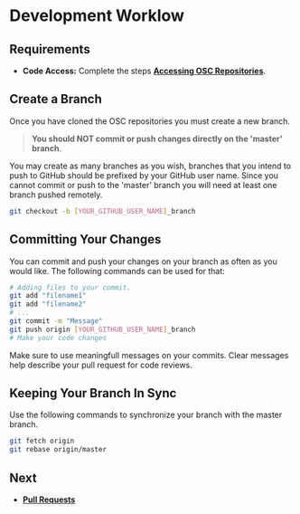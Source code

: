 # Development Worklow

## Requirements

 - **Code Access:**  Complete the steps **[Accessing OSC Repositories](repo_access.md)**.

## Create a Branch
Once you have cloned the OSC repositories you must create a new branch. 
> **You should NOT commit or push changes directly on the 'master' branch**.

You may create as many branches as you wish, branches that you intend to push to GitHub should be prefixed by your GitHub user name. Since you cannot commit or push to the 'master' branch you will need at least one branch pushed remotely. 
```sh
git checkout -b [YOUR_GITHUB_USER_NAME]_branch
```


## Committing Your Changes

You can commit and push your changes on your branch as often as you would like. 
The following commands can be used for that:


```sh
# Adding files to your commit.
git add "filename1"
git add "filename2"
# ...
git commit -m "Message"
git push origin [YOUR_GITHUB_USER_NAME]_branch
# Make your code changes
```

Make sure to use meaningfull messages on your commits. Clear messages help describe your pull request for code reviews.

## Keeping Your Branch In Sync

Use the following commands to synchronize your branch with the master branch.
```sh
git fetch origin
git rebase origin/master
```

## Next

- **[Pull Requests](pull_requests.md)**


